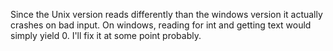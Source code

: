Since the Unix version reads differently than the windows version it actually crashes on bad input. On windows, reading for int and getting text would simply yield 0. 
I'll fix it at some point probably.
